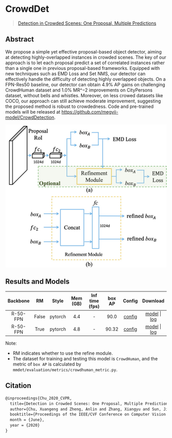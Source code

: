# CrowdDet

> [Detection in Crowded Scenes: One Proposal, Multiple Predictions](https://arxiv.org/abs/2003.09163)

<!-- [ALGORITHM] -->

## Abstract

We propose a simple yet effective proposal-based object detector, aiming at detecting highly-overlapped instances in crowded scenes. The key of our approach is to let each proposal predict a set of correlated instances rather than a single one in previous proposal-based frameworks. Equipped with new techniques such as EMD Loss and Set NMS, our detector can effectively handle the difficulty of detecting highly overlapped objects. On a FPN-Res50 baseline, our detector can obtain 4.9% AP gains on challenging CrowdHuman dataset and 1.0% MR^−2 improvements on CityPersons dataset, without bells and whistles. Moreover, on less crowed datasets like COCO, our approach can still achieve moderate improvement, suggesting the proposed method is robust to crowdedness. Code and pre-trained models will be released at https://github.com/megvii-model/CrowdDetection.

<div align=center>
<img src="https://github.com/Purkialo/images/blob/master/CrowdDet_arch.jpg"/>
</div>

## Results and Models

| Backbone |  RM   |  Style  | Mem (GB) | Inf time (fps) | box AP |                             Config                              |                                                                                                                                                                                                                 Download                                                                                                                                                                                                                 |
| :------: | :---: | :-----: | :------: | :------------: | :----: | :-------------------------------------------------------------: | :--------------------------------------------------------------------------------------------------------------------------------------------------------------------------------------------------------------------------------------------------------------------------------------------------------------------------------------------------------------------------------------------------------------------------------------: |
| R-50-FPN | False | pytorch |   4.4    |       -        |  90.0  |    [config](./crowddet-rcnn_r50_fpn_8xb2-30e_crowdhuman.py)     |               [model](https://pub-ed9ed750ddcc469da251e2d1a2cea382.r2.dev/mmdetection/v3.0/crowddet/crowddet-rcnn_r50_fpn_8xb2-30e_crowdhuman/crowddet-rcnn_r50_fpn_8xb2-30e_crowdhuman_20221023_174954-dc319c2d.pth) \| [log](https://pub-ed9ed750ddcc469da251e2d1a2cea382.r2.dev/mmdetection/v3.0/crowddet/crowddet-rcnn_r50_fpn_8xb2-30e_crowdhuman/crowddet-rcnn_r50_fpn_8xb2-30e_crowdhuman_20221023_174954.log.json)               |
| R-50-FPN | True  | pytorch |   4.8    |       -        | 90.32  | [config](./crowddet-rcnn_refine_r50_fpn_8xb2-30e_crowdhuman.py) | [model](https://pub-ed9ed750ddcc469da251e2d1a2cea382.r2.dev/mmdetection/v3.0/crowddet/crowddet-rcnn_refine_r50_fpn_8xb2-30e_crowdhuman/crowddet-rcnn_refine_r50_fpn_8xb2-30e_crowdhuman_20221024_215917-45602806.pth) \| [log](https://pub-ed9ed750ddcc469da251e2d1a2cea382.r2.dev/mmdetection/v3.0/crowddet/crowddet-rcnn_refine_r50_fpn_8xb2-30e_crowdhuman/crowddet-rcnn_refine_r50_fpn_8xb2-30e_crowdhuman_20221024_215917.log.json) |

Note:

- RM indicates whether to use the refine module.
- The dataset for training and testing this model is `CrowdHuman`, and the metric of `box AP` is calculated by `mmdet/evaluation/metrics/crowdhuman_metric.py`.

## Citation

```latex
@inproceedings{Chu_2020_CVPR,
  title={Detection in Crowded Scenes: One Proposal, Multiple Predictions},
  author={Chu, Xuangeng and Zheng, Anlin and Zhang, Xiangyu and Sun, Jian},
  booktitle={Proceedings of the IEEE/CVF Conference on Computer Vision and Pattern Recognition (CVPR)},
  month = {June},
  year = {2020}
}
```
